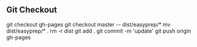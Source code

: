 ## Git Checkout

git checkout gh-pages
git checkout master --  dist/easyprep/*
mv dist/easyprep/* .
rm -r dist
git add .
git commit -m 'update'
git push origin gh-pages
